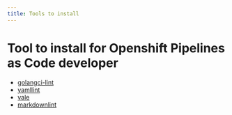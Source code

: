```yaml
---
title: Tools to install
---
```

# Tool to install for Openshift Pipelines as Code developer

* [golangci-lint](https://github.com/golangci/golangci-lint)
* [yamllint](https://github.com/adrienverge/yamllint)
* [vale](https://github.com/errata-ai/vale)
* [markdownlint](https://github.com/golangci/golangci-lint)

